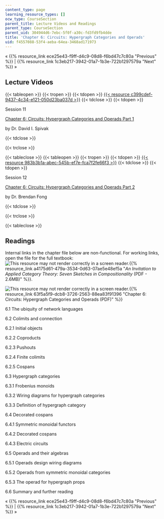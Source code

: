 ```yaml
---
content_type: page
learning_resource_types: []
ocw_type: CourseSection
parent_title: Lecture Videos and Readings
parent_type: CourseSection
parent_uid: 304944d6-7ebc-5f0f-a30c-fd3fd9fb4dde
title: 'Chapter 6: Circuits: Hypergraph Categories and Operads'
uid: f4557088-53f4-aeba-64ea-3468ad171973
---
```


« {{% resource_link ece25e43-f9ff-d4c9-08d8-f6bd47c7c80a "Previous" %}} | {{% resource_link 1c3eb217-3942-01a7-1b3e-722b1297579a "Next" %}} » 

Lecture Videos
--------------

{{< tableopen >}}
{{< tropen >}}
{{< tdopen >}}
[{{< resource c399cdef-9437-4c34-e121-050d23ba037d >}}](https://www.youtube.com/watch?v=JUiHg_F_v1o&index=11&list=PLhgq-BqyZ7i5lOqOqqRiS0U5SwTmPpHQ5)
{{< tdclose >}}
{{< tdopen >}}


Session 11

[Chapter 6: Circuits: Hypergraph Categories and Operads Part 1](https://www.youtube.com/watch?v=JUiHg_F_v1o&index=11&list=PLhgq-BqyZ7i5lOqOqqRiS0U5SwTmPpHQ5)

by Dr. David I. Spivak


{{< tdclose >}}

{{< trclose >}}

{{< tableclose >}}
{{< tableopen >}}
{{< tropen >}}
{{< tdopen >}}
[{{< resource 983b3b1a-abec-545b-ef7e-fca7f2fe66f3 >}}](https://www.youtube.com/watch?v=4HoNfw7XCKU&index=12&list=PLhgq-BqyZ7i5lOqOqqRiS0U5SwTmPpHQ5)
{{< tdclose >}}
{{< tdopen >}}


Session 12

[Chapter 6: Circuits: Hypergraph Categories and Operads Part 2](https://www.youtube.com/watch?v=4HoNfw7XCKU&index=12&list=PLhgq-BqyZ7i5lOqOqqRiS0U5SwTmPpHQ5)

by Dr. Brendan Fong


{{< tdclose >}}

{{< trclose >}}

{{< tableclose >}}

Readings
--------

Internal links in the chapter file below are non-functional. For working links, open the file for the full textbook: ![This resource may not render correctly in a screen reader.](/images/inacessible.gif){{% resource_link a4175d61-479a-3534-0d63-07ae5e48ef5a "_An Invitation to Applied Category Theory: Seven Sketches in Compositionality_ (PDF - 2.6MB)" %}}.

![This resource may not render correctly in a screen reader.](/images/inacessible.gif){{% resource_link 63f5a5f9-dcb8-3726-2563-88ea83f91396 "Chapter 6: Circuits: Hypergraph Categories and Operads (PDF)" %}}

6.1 The ubiquity of network languages

6.2 Colimits and connection

6.2.1 Initial objects

6.2.2 Coproducts

6.2.3 Pushouts

6.2.4 Finite colimits

6.2.5 Cospans

6.3 Hypergraph categories

6.3.1 Frobenius monoids

6.3.2 Wiring diagrams for hypergraph categories

6.3.3 Definition of hypergraph category

6.4 Decorated cospans

6.4.1 Symmetric monoidal functors

6.4.2 Decorated cospans

6.4.3 Electric circuits

6.5 Operads and their algebras

6.5.1 Operads design wiring diagrams

6.5.2 Operads from symmetric monoidal categories

6.5.3 The operad for hypergraph props

6.6 Summary and further reading

« {{% resource_link ece25e43-f9ff-d4c9-08d8-f6bd47c7c80a "Previous" %}} | {{% resource_link 1c3eb217-3942-01a7-1b3e-722b1297579a "Next" %}} »